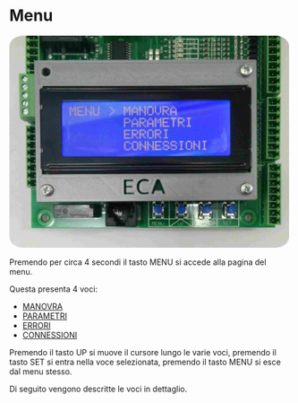 # Menu

<img src="../../dist/menu.jpeg" style="width: 500px; border-radius: 5%;">

Premendo per circa 4 secondi il tasto MENU si accede alla pagina del menu.

Questa presenta 4 voci:
*   [MANOVRA](./manovra/README.md)
*   [PARAMETRI](./parametri/README.md)
*   [ERRORI](./errori/README.md)
*   [CONNESSIONI](./connessioni/README.md)

Premendo il tasto UP si muove il cursore lungo le varie voci, premendo il tasto SET si entra
nella voce selezionata, premendo il tasto MENU si esce dal menu stesso.

Di seguito vengono descritte le voci in dettaglio.
